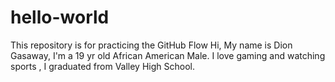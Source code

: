 # hello-world
This repository is for practicing the GitHub Flow
Hi, My name is Dion Gasaway, I'm a 19 yr old African American Male. I love gaming and watching sports , I graduated from Valley High School. 
